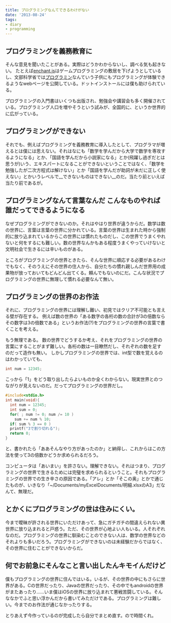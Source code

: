 ```yaml
---
title: プログラミングなんてできるわけがない
date: '2013-08-24'
tags:
- diary
- programming
---
```


## プログラミングを義務教育に

そんな意見を聞いたことがある。実際はどうかわからないし、調べる気も起きない。
たとえば[enchant.js](http://enchantjs.com/ja/)はゲームプログラミングの敷居を下げようとしているし、文部科学省では[プログラミン](http://www.mext.go.jp/programin/)なんていう子供にもプログラミングが体験できるようなwebページを公開している。ドットインストールには僕も助けられている。

プログラミングの入門書はいくつも出版され、勉強会や講習会も多く開催されている。プログラミング人口を増やそうという試みが、全国的に、というか世界的に広がっている。

## プログラミングができない

それでも、例えばプログラミングを義務教育に導入したとして、プログラマが増えるとは僕には思えない。それはなにも「数学を学んだから大学で数学を専攻するようになる」とか、「国語を学んだから小説家になる」とか(飛躍し過ぎだとは思うが)いう、エキスパートになることができないということではなく、「数学を勉強したが二次方程式は解けない」とか「国語を学んだが助詞が未だに正しく使えない」とかいうレベルで__できないものはできない__のだ。当たり前といえば当たり前であるが。

## プログラミングなんて言葉なんだ こんなものやれば誰だってできるようになる

なぜプログラミングができないのか。それはやはり世界が違うからだ。数学は数の世界に、言葉は言葉の世界に分かれている。言葉の世界は生まれた時から強制的に放り込まれているからこの世界には慣れたものだし、この世界でうまくやれないと何をするにも難しい。数の世界なんかもある程度うまくやっていけないと文明社会で生きるには辛いものがある。

ところがプログラミングの世界ときたら、そんな世界に順応する必要があるわけでもなく、そのうえにその世界の住人から、自分たちの慣れ親しんだ世界用の成果物が放っておいてもどんどん出てくる。頼んでもないのにだ。こんな状況でプログラミングの世界に無理して慣れる必要なんて無い。


## プログラミングの世界のお作法

それに、プログラミングの世界には理解し難い、初見ではクリア不可能とも言える壁が存在する。
例えば数の世界の「ある数字の各桁の数の合計が3の倍数ならその数字は3の倍数である」というお作法(?)をプログラミングの世界の言葉で書くことを考える。

もう無理である。
数の世界でどうするか考え、それをプログラミングの世界の言葉にすることがまず難しい。各桁の数は一目瞭然だし、それぞれの数を足すのだって造作も無い。
しかしプログラミングの世界では、int型で数を覚えるのはわかっていても、

```c
int num = 12345;
```

こっから「1」をどう取り出したらよいものか全くわからない。現実世界とのつながりが見えないのだ。だってプログラミングの世界だし。

```c
#include<stdio.h>
int main(void){
  int num = 12345;
  int sum = 0;
  for( ; num != 0; num /= 10 )
    sum += num % 10;
  if( sum % 3 == 0 )
  printf("3で割り切れる");
  return 0;
}
```

と、書かれたら「ああそんなやり方があったのか」と納得し、これからはこの方法を使って3の倍数かどうか求められるだろう。

コンピュータは「あいまい」を許さない。理解できない。それはつまり、プログラミングの世界で生きるためには完璧を求められるということ。それもプログラミングの世界での生き辛さの原因である。「アレ」とか「そこの奥」とかで通じたものが、いきなり「~/Documents/myExcelDocuments/明細.xlsxのA3」だなんて、無理だ。


## とかくにプログラミングの世は住みにくい。

今まで曖昧が許される世界にいただけあって、急にガチガチの間違えられない異世界に放り込まれると戸惑う。ただ、その世界が心地よい人もいる。人それぞれなのだ。プログラミングの世界に馴染むことのできない人は、数学の世界などのそれよりも多いだろう。プログラミングができないのは未経験だからではなく、その世界に住むことができないからだ。


## 何でお前急にそんなこと言い出したんキモイんだけど

僕もプログラミングの世界に住んではいる。いるが、その世界の中にもさらに世界がある。Cの世界だったり、Javaの世界だったり、その中でもandroidの世界がまたあったり……いま僕はiOSの世界に放り込まれて悪戦苦闘している。そんななかでふと思い浮かんだから書いてみただけである。プログラミングは難しい。今までのお作法が通じなかったりする。

とりあえず今作っているのが完成したら自分でまとめ直す。ので時間くれ。
